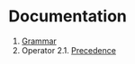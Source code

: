 # Documentation

1. [Grammar](grammar/index.md)
2. Operator
	2.1. [Precedence](grammar/precedence.md)

